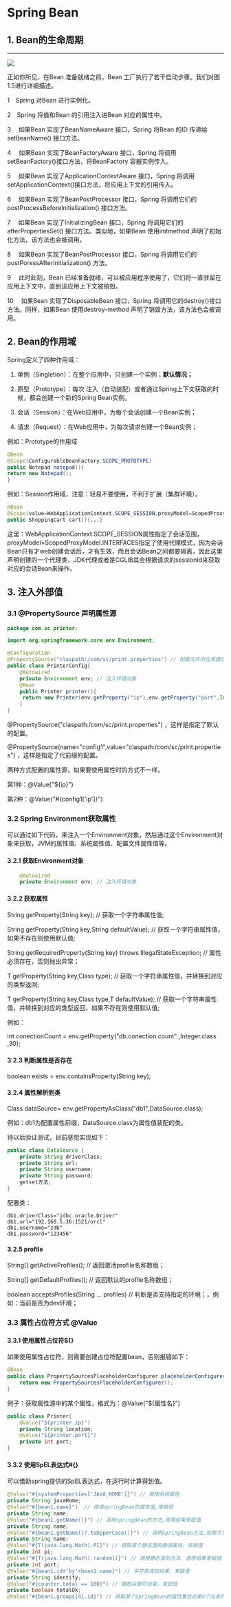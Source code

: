 Spring Bean   
==========  

## 1. Bean的生命周期  

----------

![](./doc/SpringBean1.jpg)

正如你所见，在Bean 准备就绪之前，Bean 工厂执行了若干启动步骤。我们对图1.5进行详细描述。

1　Spring 对Bean 进行实例化。

2　Spring 将值和Bean 的引用注入进Bean 对应的属性中。

3　 如果Bean 实现了BeanNameAware 接口，Spring 将Bean 的ID 传递给setBeanName() 接口方法。

4　 如果Bean 实现了BeanFactoryAware 接口，Spring 将调用setBeanFactory()接口方法，将BeanFactory 容器实例传入。

5　 如果Bean 实现了ApplicationContextAware 接口，Spring 将调用setApplicationContext()接口方法，将应用上下文的引用传入。

6　 如果Bean 实现了BeanPostProcessor 接口，Spring 将调用它们的postProcessBeforeInitialization() 接口方法。

7　 如果Bean 实现了InitializingBean 接口，Spring 将调用它们的afterPropertiesSet() 接口方法。类似地，如果Bean 使用initmethod 声明了初始化方法，该方法也会被调用。

8　 如果Bean 实现了BeanPostProcessor 接口，Spring 将调用它们的postPoressAfterInitialization() 方法。

9　 此时此刻，Bean 已经准备就绪，可以被应用程序使用了，它们将一直驻留在应用上下文中，直到该应用上下文被销毁。

10　 如果Bean 实现了DisposableBean 接口，Spring 将调用它的destroy()接口方法。同样，如果Bean 使用destroy-method 声明了销毁方法，该方法也会被调用。



## 2. Bean的作用域

Spring定义了四种作用域：

1. 单例（Singletion）：在整个应用中，只创建一个实例；**默认情况；**

2. 原型（Prototype）：每次 注入（自动装配）或者通过Spring上下文获取的时候，都会创建一个新的Spring Bean实例。

3. 会话（Session）：在Web应用中，为每个会话创建一个Bean实例；

4. 请求（Request）：在Web应用中，为每次请求创建一个Bean实例；

例如：Prototype的作用域

   ```java
@Bean
@Scope(ConfigurableBeanFactory.SCOPE_PROTOTYPE)
public Notepad notepad(){
   return new Notepad();
}
   ```

例如：Session作用域，注意：轻易不要使用，不利于扩展（集群环境）。

```java
@Bean
@Scope(value=WebApplicationContext.SCOPE_SESSION,proxyModel=ScopedProxyModel.INTERFACES)
public ShoppingCart cart(){...}
```

这里：WebApplicationContext.SCOPE_SESSION属性指定了会话范围，proxyModel=ScopedProxyModel.INTERFACES指定了使用代理模式，因为会话Bean只有才web创建会话后，才有生效，而且会话Bean之间都要隔离，因此这里声明创建的一个代理类，JDK代理或者是CGLIB其会根据请求的sessionId来获取对应的会话Bean来操作。



## 3. 注入外部值

### 3.1 @PropertySource 声明属性源

```java
package com.sc.printer;

import org.springframework.core.env.Environment;

@Configuration
@PropertySource("claspath:/com/sc/print.properties") // 配置文件所在类路径
public class PrinterConfig{
    @Autowired
    private Environment env; // 注入环境对象
    @Bean
    public Printer printer(){
     return new Printer(env.getProperty("ip"),env.getProperty("port",Integer.class,445));
    }
}
```

@PropertySource("claspath:/com/sc/print.properties") ，这样是指定了默认的配置。

@PropertySource(name="config1",value="claspath:/com/sc/print.properties") ，这样是指定了代前缀的配置。

两种方式配置的属性源，如果要使用属性时的方式不一样。

第1种：@Value("${ip}")

第2种：@Value("#{config1['ip']}")

### 3.2 Spring Environment获取属性

可以通过如下代码，来注入一个Environment对象，然后通过这个Environment对象来获取，JVM的属性值、系统属性值、配置文件属性值等。

#### 3.2.1 获取Environment对象

```java
    @Autowired
    private Environment env; // 注入环境对象

```

#### 3.2.2 获取属性

String getProperty(String key);   // 获取一个字符串属性值;

String getProperty(String key,String defaultValue); // 获取一个字符串属性值，如果不存在则使用默认值;

String getRequiredProperty(String key) throws IllegalStateException; // 属性必须存在，否则抛出异常；

T getProperty(String key,Class<T> type); // 获取一个字符串属性值，并转换到对应的类型返回;

T getProperty(String key,Class<T> type,T defaultValue); // 获取一个字符串属性值，并转换到对应的类型返回，如果不存在则使用默认值;

例如：

int conectionCount = env.getProperty("db.conection.count" ,Integer.class ,30);

#### 3.2.3 判断属性是否存在

boolean exists = env.containsProperty(String key);

#### 3.2.4 属性解析到类

Class<DataSource>  dataSource= env.getPropertyAsClass("db1",DataSource.class);

例如：db1为配置属性前缀，DataSource.class为属性值装配的类。

待以后验证测试，目前感觉实现如下：

```java
public class DataSource {
    private String driverClass;
    private String url;
    private String username;
    private String password;
    getset方法;
}
```

配置类：

```properties
db1.driverClass="jdbc.oracle.Driver"
db1.url="192.168.5.36:1521/orcl"
db1.username="zdb"
db1.password="123456"
```

#### 3.2.5 profile

String[] getActiveProfiles();   // 返回激活profile名称数组；

String[] getDefaultProfiles();   // 返回默认的profile名称数组；

boolean acceptsProfiles(String ... profiles) // 判断是否支持指定的环境；，例如：当前是否为dev环境；

### 3.3 属性占位符方式 @Value

#### 3.3.1 使用属性占位符${}

如果使用属性占位符，则需要创建占位符配置bean，否则报错如下：

```java
@Bean
public class PropertySourcesPlaceholderConfigurer placeholderConfigurer(){
    return new PropertySourcesPlaceholderConfigurer();
}
```

例子：获取属性源中的某个属性，格式为：@Value("${属性名}")

```java
public class Printer{
    @Value("${printer.ip}")
    private String location;
    @Value("${printer.port}")
    private int port;
}
```

#### 3.3.2 使用SpEL表达式#{}

可以借助spring提供的SpEL表达式，在运行时计算得到值。

```java
@Value("#{systemProperties['JAVA_HOME']}") // 使用系统属性
private String javaHome; 
@Value("#{bean1.name}")  // 使用springBean的属性值,来赋值
private String name;
@Value("#{bean1.getName()}") // 调用springBean的方法,使用结果来赋值
private String name;
@Value("#{bean1.getName()?.toUpperCase()}") // 调用SpringBean方法,如果不为NULL,则转为大小
private String name;
@Value("#{T(java.lang.Math).PI}") // 获取某个静态类的静态属性，来赋值
private int pi;
@Value("#{T(java.lang.Math).random()}") // 调用静态类的方法，使用结果来赋值
private int port;
@Value("#{bean1.id+'by'+bean1.name}") // 字符串连加结果，来赋值
private String identify;
@Value("#{counter.total == 100}") // 算数运算符结果，来赋值
private boolean totalOk;
@Value("#{bean1.groups[4].id}") // 获取某个SpringBean的属性集合的第4个元素的id属性，来赋值
```

